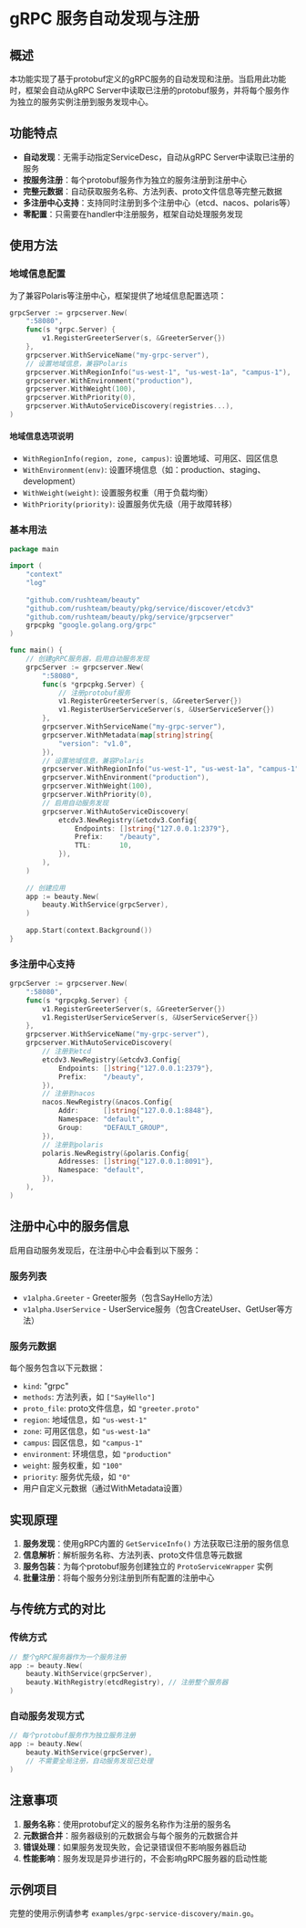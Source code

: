 # gRPC 服务自动发现与注册

## 概述

本功能实现了基于protobuf定义的gRPC服务的自动发现和注册。当启用此功能时，框架会自动从gRPC Server中读取已注册的protobuf服务，并将每个服务作为独立的服务实例注册到服务发现中心。

## 功能特点

- **自动发现**：无需手动指定ServiceDesc，自动从gRPC Server中读取已注册的服务
- **按服务注册**：每个protobuf服务作为独立的服务注册到注册中心
- **完整元数据**：自动获取服务名称、方法列表、proto文件信息等完整元数据
- **多注册中心支持**：支持同时注册到多个注册中心（etcd、nacos、polaris等）
- **零配置**：只需要在handler中注册服务，框架自动处理服务发现

## 使用方法

### 地域信息配置

为了兼容Polaris等注册中心，框架提供了地域信息配置选项：

```go
grpcServer := grpcserver.New(
    ":58080",
    func(s *grpc.Server) {
        v1.RegisterGreeterServer(s, &GreeterServer{})
    },
    grpcserver.WithServiceName("my-grpc-server"),
    // 设置地域信息，兼容Polaris
    grpcserver.WithRegionInfo("us-west-1", "us-west-1a", "campus-1"),
    grpcserver.WithEnvironment("production"),
    grpcserver.WithWeight(100),
    grpcserver.WithPriority(0),
    grpcserver.WithAutoServiceDiscovery(registries...),
)
```

#### 地域信息选项说明

- `WithRegionInfo(region, zone, campus)`: 设置地域、可用区、园区信息
- `WithEnvironment(env)`: 设置环境信息（如：production、staging、development）
- `WithWeight(weight)`: 设置服务权重（用于负载均衡）
- `WithPriority(priority)`: 设置服务优先级（用于故障转移）

### 基本用法

```go
package main

import (
    "context"
    "log"
    
    "github.com/rushteam/beauty"
    "github.com/rushteam/beauty/pkg/service/discover/etcdv3"
    "github.com/rushteam/beauty/pkg/service/grpcserver"
    grpcpkg "google.golang.org/grpc"
)

func main() {
    // 创建gRPC服务器，启用自动服务发现
    grpcServer := grpcserver.New(
        ":58080",
        func(s *grpcpkg.Server) {
            // 注册protobuf服务
            v1.RegisterGreeterServer(s, &GreeterServer{})
            v1.RegisterUserServiceServer(s, &UserServiceServer{})
        },
        grpcserver.WithServiceName("my-grpc-server"),
        grpcserver.WithMetadata(map[string]string{
            "version": "v1.0",
        }),
        // 设置地域信息，兼容Polaris
        grpcserver.WithRegionInfo("us-west-1", "us-west-1a", "campus-1"),
        grpcserver.WithEnvironment("production"),
        grpcserver.WithWeight(100),
        grpcserver.WithPriority(0),
        // 启用自动服务发现
        grpcserver.WithAutoServiceDiscovery(
            etcdv3.NewRegistry(&etcdv3.Config{
                Endpoints: []string{"127.0.0.1:2379"},
                Prefix:    "/beauty",
                TTL:       10,
            }),
        ),
    )
    
    // 创建应用
    app := beauty.New(
        beauty.WithService(grpcServer),
    )
    
    app.Start(context.Background())
}
```

### 多注册中心支持

```go
grpcServer := grpcserver.New(
    ":58080",
    func(s *grpcpkg.Server) {
        v1.RegisterGreeterServer(s, &GreeterServer{})
        v1.RegisterUserServiceServer(s, &UserServiceServer{})
    },
    grpcserver.WithServiceName("my-grpc-server"),
    grpcserver.WithAutoServiceDiscovery(
        // 注册到etcd
        etcdv3.NewRegistry(&etcdv3.Config{
            Endpoints: []string{"127.0.0.1:2379"},
            Prefix:    "/beauty",
        }),
        // 注册到nacos
        nacos.NewRegistry(&nacos.Config{
            Addr:      []string{"127.0.0.1:8848"},
            Namespace: "default",
            Group:     "DEFAULT_GROUP",
        }),
        // 注册到polaris
        polaris.NewRegistry(&polaris.Config{
            Addresses: []string{"127.0.0.1:8091"},
            Namespace: "default",
        }),
    ),
)
```

## 注册中心中的服务信息

启用自动服务发现后，在注册中心中会看到以下服务：

### 服务列表
- `v1alpha.Greeter` - Greeter服务（包含SayHello方法）
- `v1alpha.UserService` - UserService服务（包含CreateUser、GetUser等方法）

### 服务元数据
每个服务包含以下元数据：
- `kind`: "grpc"
- `methods`: 方法列表，如 `["SayHello"]`
- `proto_file`: proto文件信息，如 `"greeter.proto"`
- `region`: 地域信息，如 `"us-west-1"`
- `zone`: 可用区信息，如 `"us-west-1a"`
- `campus`: 园区信息，如 `"campus-1"`
- `environment`: 环境信息，如 `"production"`
- `weight`: 服务权重，如 `"100"`
- `priority`: 服务优先级，如 `"0"`
- 用户自定义元数据（通过WithMetadata设置）

## 实现原理

1. **服务发现**：使用gRPC内置的 `GetServiceInfo()` 方法获取已注册的服务信息
2. **信息解析**：解析服务名称、方法列表、proto文件信息等元数据
3. **服务包装**：为每个protobuf服务创建独立的 `ProtoServiceWrapper` 实例
4. **批量注册**：将每个服务分别注册到所有配置的注册中心

## 与传统方式的对比

### 传统方式
```go
// 整个gRPC服务器作为一个服务注册
app := beauty.New(
    beauty.WithService(grpcServer),
    beauty.WithRegistry(etcdRegistry), // 注册整个服务器
)
```

### 自动服务发现方式
```go
// 每个protobuf服务作为独立服务注册
app := beauty.New(
    beauty.WithService(grpcServer),
    // 不需要全局注册，自动服务发现已处理
)
```

## 注意事项

1. **服务名称**：使用protobuf定义的服务名称作为注册的服务名
2. **元数据合并**：服务器级别的元数据会与每个服务的元数据合并
3. **错误处理**：如果服务发现失败，会记录错误但不影响服务器启动
4. **性能影响**：服务发现是异步进行的，不会影响gRPC服务器的启动性能

## 示例项目

完整的使用示例请参考 `examples/grpc-service-discovery/main.go`。
